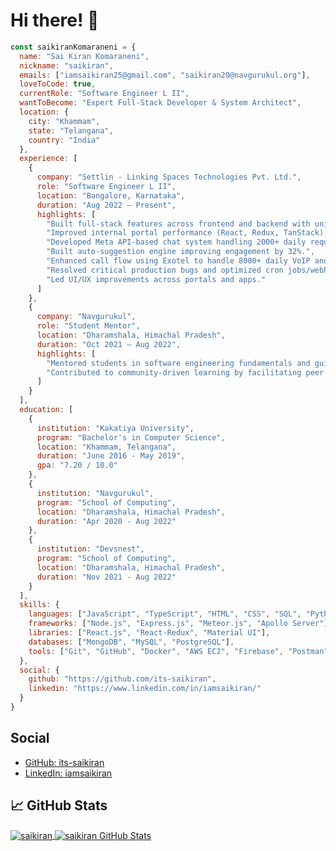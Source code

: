 # Hi there! 👋


```js
const saikiranKomaraneni = {
  name: "Sai Kiran Komaraneni",
  nickname: "saikiran",
  emails: ["iamsaikiran25@gmail.com", "saikiran20@navgurukul.org"],
  loveToCode: true,
  currentRole: "Software Engineer L II",
  wantToBecome: "Expert Full-Stack Developer & System Architect",
  location: {
    city: "Khammam",
    state: "Telangana",
    country: "India"
  },
  experience: [
    {
      company: "Settlin - Linking Spaces Technologies Pvt. Ltd.",
      role: "Software Engineer L II",
      location: "Bangalore, Karnataka",
      duration: "Aug 2022 – Present",
      highlights: [
        "Built full-stack features across frontend and backend with unit testing (Chai, Mocha).",
        "Improved internal portal performance (React, Redux, TanStack), reducing load times by 20%.",
        "Developed Meta API-based chat system handling 2000+ daily requests.",
        "Built auto-suggestion engine improving engagement by 32%.",
        "Enhanced call flow using Exotel to handle 8000+ daily VoIP and SIM-based calls.",
        "Resolved critical production bugs and optimized cron jobs/webhooks for automation.",
        "Led UI/UX improvements across portals and apps."
      ]
    },
    {
      company: "Navgurukul",
      role: "Student Mentor",
      location: "Dharamshala, Himachal Pradesh",
      duration: "Oct 2021 – Aug 2022",
      highlights: [
        "Mentored students in software engineering fundamentals and guided personal projects.",
        "Contributed to community-driven learning by facilitating peer sessions."
      ]
    }
  ],
  education: [
    {
      institution: "Kakatiya University",
      program: "Bachelor's in Computer Science",
      location: "Khammam, Telangana",
      duration: "June 2016 - May 2019",
      gpa: "7.20 / 10.0"
    },
    {
      institution: "Navgurukul",
      program: "School of Computing",
      location: "Dharamshala, Himachal Pradesh",
      duration: "Apr 2020 - Aug 2022"
    },
    {
      institution: "Devsnest",
      program: "School of Computing",
      location: "Dharamshala, Himachal Pradesh",
      duration: "Nov 2021 - Aug 2022"
    }
  ],
  skills: {
    languages: ["JavaScript", "TypeScript", "HTML", "CSS", "SQL", "Python", "Java", "GraphQL", "C", "C++"],
    frameworks: ["Node.js", "Express.js", "Meteor.js", "Apollo Server"],
    libraries: ["React.js", "React-Redux", "Material UI"],
    databases: ["MongoDB", "MySQL", "PostgreSQL"],
    tools: ["Git", "GitHub", "Docker", "AWS EC2", "Firebase", "Postman"]
  },
  social: {
    github: "https://github.com/its-saikiran",
    linkedin: "https://www.linkedin.com/in/iamsaikiran/"
  }
}
```

## Social

- [GitHub: its-saikiran](https://github.com/its-saikiran)
- [LinkedIn: iamsaikiran](https://www.linkedin.com/in/iamsaikiran/)

## &#x1f4c8; GitHub Stats

<a href="https://github.com/its-saikiran/its-saikiran">
  <img align="center" src="https://github-readme-stats.vercel.app/api/top-langs/?username=its-saikiran&hide=c%2B%2B,c,html&title_color=6aa6f8&text_color=8a919a&icon_color=6aa6f8&bg_color=0e1116" alt="saikiran" />
</a>

<a href="https://github.com/rachit1994/rachit1994">
  <img align="center" src="https://github-readme-stats.vercel.app/api?username=its-saikiran&show_icons=true&line_height=27&count_private=true&title_color=6aa6f8&text_color=8a919a&icon_color=6aa6f8&bg_color=0e1116" alt="saikiran GitHub Stats" />
</a>
